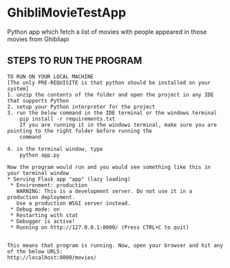 # GhibliMovieTestApp
Python app which fetch a list of movies with people appeared in those movies from Ghibliapi
## STEPS TO RUN THE PROGRAM  ##

    TO RUN ON YOUR LOCAL MACHINE
    [The only PRE-REQUISITE is that python should be installed on your system]
    1. unzip the contents of the folder and open the project in any IDE that supports Python
    2. setup your Python interpreter for the project
    3. run the below command in the IDE terminal or the windows terminal
        pip install -r requirements.txt
        If you are running it in the windows terminal, make sure you are pointing to the right folder before running the
        command

    4. in the terminal window, type
        python app.py

    Now the program would run and you would see something like this in your terminal window
    * Serving Flask app "app" (lazy loading)
     * Environment: production
       WARNING: This is a development server. Do not use it in a production deployment.
       Use a production WSGI server instead.
     * Debug mode: on
     * Restarting with stat
     * Debugger is active!
     * Running on http://127.0.0.1:8000/ (Press CTRL+C to quit)


    This means that program is running. Now, open your browser and hit any of the below URLS:
    http://localhost:8000/movies/



